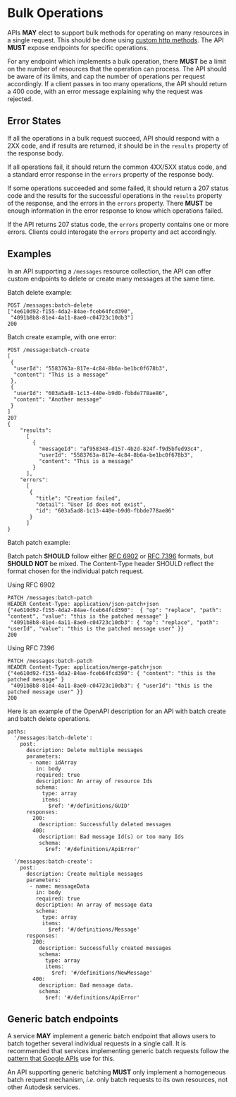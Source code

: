 # Bulk Operations

APIs __MAY__ elect to support bulk methods for operating on many resources in a single request. This should be done using [custom http methods](Custom_Methods.md). The API __MUST__ expose endpoints for specific operations.

For any endpoint which implements a bulk operation, there __MUST__ be a limit on the number of resources that the operation can process. The API should be aware of its limits, and cap the number of operations per request accordingly. If a client passes in too many operations, the API should return a 400 code, with an error message explaining why the request was rejected.

## Error States

If all the operations in a bulk request succeed, API should respond with a 2XX code, and if results are returned, it should be in the `results` property of the response body.

If all operations fail, it should return the common 4XX/5XX status code, and a standard error response in the `errors` property of the response body.

If some operations succeeded and some failed, it should return a 207 status code and the results for the successful operations in the `results` property of the response, and the errors in the `errors` property. There __MUST__ be enough information in the error response to know which operations failed.

If the API returns 207 status code, the `errors` property contains one or more errors. Clients could interogate the `errors` property and act accordingly.

## Examples

In an API supporting a `/messages` resource collection, the API can offer custom endpoints to delete or create many messages at the same time.

Batch delete example:

    POST /messages:batch-delete
    ["4e610d92-f155-4da2-84ae-fceb64fcd390", 
     "4091b8b8-81e4-4a11-8ae0-c04723c10db3"]
    200

Batch create example, with one error:

    POST /message:batch-create
    [
     {
      "userId": "5583763a-817e-4c84-8b6a-be1bc0f678b3",
      "content": "This is a message"
     },
     {
      "userId": "603a5ad8-1c13-440e-b9d0-fbbde778ae86",
      "content": "Another message"
     }
    ]
    207
    {
        "results": 
          [
            {
              "messageId": "af958348-d157-4b2d-824f-f9d5bfed93c4",
              "userId": "5583763a-817e-4c84-8b6a-be1bc0f678b3",
              "content": "This is a message"
            }
          ],
        "errors": 
          [
           {
             "title": "Creation failed",
             "detail": "User Id does not exist",
             "id": "603a5ad8-1c13-440e-b9d0-fbbde778ae86"
           }
          ]
    }

Batch patch example:

Batch patch __SHOULD__ follow either [RFC 6902](https://tools.ietf.org/html/rfc6902) or [RFC 7396](https://tools.ietf.org/html/rfc7396) formats, but __SHOULD NOT__ be mixed. The Content-Type header SHOULD reflect the format chosen for the individual patch request.  

Using RFC 6902

    PATCH /messages:batch-patch
    HEADER Content-Type: application/json-patch+json
    {"4e610d92-f155-4da2-84ae-fceb64fcd390":  { "op": "replace", "path": "content", "value": "this is the patched message" }
     "4091b8b8-81e4-4a11-8ae0-c04723c10db3": { "op": "replace", "path": "userId", "value": "this is the patched message user" }}
    200

Using RFC 7396

    PATCH /messages:batch-patch
    HEADER Content-Type: application/merge-patch+json
    {"4e610d92-f155-4da2-84ae-fceb64fcd390": { "content": "this is the patched message" } 
     "4091b8b8-81e4-4a11-8ae0-c04723c10db3": { "userId": "this is the patched message user" }}
    200

Here is an example of the OpenAPI description for an API with batch create and batch delete operations.

    paths:
      '/messages:batch-delete':
        post:
          description: Delete multiple messages
          parameters: 
           - name: idArray
             in: body
             required: true
             description: An array of resource Ids
             schema:
               type: array
               items: 
                 $ref: '#/definitions/GUID'     
          responses:
            200: 
              description: Successfully deleted messages
            400:
              description: Bad message Id(s) or too many Ids
              schema:
                $ref: '#/definitions/ApiError'
      
      '/messages:batch-create':
        post:
          description: Create multiple messages
          parameters: 
           - name: messageData
             in: body
             required: true
             description: An array of message data
             schema:
               type: array
               items: 
                 $ref: '#/definitions/Message'     
          responses:
            200: 
              description: Successfully created messages
              schema:
                type: array
                items:
                  $ref: '#/definitions/NewMessage'
            400:
              description: Bad message data.
              schema:
                $ref: '#/definitions/ApiError'

## Generic batch endpoints

A service __MAY__ implement a generic batch endpoint that allows users to batch together several individual requests in a single call. It is recommended that services implementing generic batch requests follow the [pattern that Google APIs](https://developers.google.com/gmail/api/guides/batch) use for this.

An API supporting generic batching __MUST__ only implement a homogeneous batch request mechanism, *i.e.* only batch requests to its own resources, not other Autodesk services.
